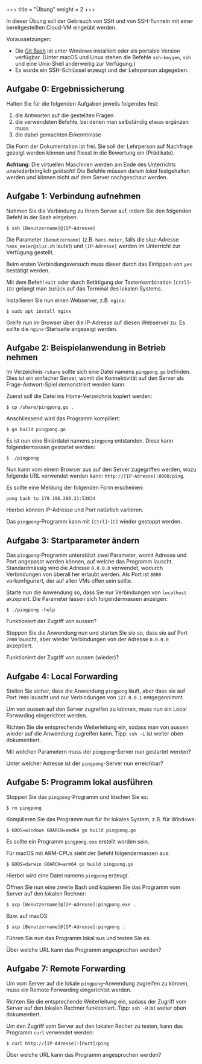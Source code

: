 +++
title = "Übung"
weight = 2
+++

In dieser Übung soll der Gebrauch von SSH und von SSH-Tunneln mit einer
bereitgestellten Cloud-VM eingeübt werden.

Voraussetzungen:

- Die [Git Bash](https://git-scm.com/downloads) ist unter Windows installiert
  oder als portable Version verfügbar. (Unter macOS und Linux stehen die Befehle
  `ssh-keygen`, `ssh` und eine Unix-Shell anderweitig zur Verfügung.)
- Es wurde ein SSH-Schlüssel erzeugt und der Lehrperson abgegeben.

## Aufgabe 0: Ergebnissicherung

Halten Sie für die folgenden Aufgaben jeweils folgendes fest:

1. die Antworten auf die gestellten Fragen
2. die verwendeten Befehle, bei denen man selbständig etwas ergänzen muss
3. die dabei gemachten Erkenntnisse

Die Form der Dokumentation ist frei. Sie soll der Lehrperson auf Nachfrage
gezeigt werden können und fliesst in die Bewertung ein (Prädikate).

**Achtung**: Die virtuellen Maschinen werden am Ende des Unterrichts
unwiederbringlich _gelöscht_! Die Befehle müssen darum _lokal_ festgehalten
werden und können nicht auf dem Server nachgeschaut werden.

## Aufgabe 1: Verbindung aufnehmen

Nehmen Sie die Verbindung zu Ihrem Server auf, indem Sie den folgenden Befehl
in der Bash eingeben:

    $ ssh [Benutzername]@[IP-Adresse]

Die Parameter `[Benutzername]` (z.B. `hans.meier`, falls die sluz-Adresse
`hans_meier@sluz.ch` lautet) und `[IP-Adresse]` werden im Unterricht zur
Verfügung gestellt.

Beim ersten Verbindungsversuch muss dieser durch das Eintippen von `yes`
bestätigt werden.

Mit dem Befehl `exit` oder durch Betätigung der Tastenkombination `[Ctrl]`-`[D]`
gelangt man zurück auf das Terminal des lokalen Systems.

Installieren Sie nun einen Webserver, z.B. `nginx`:

    $ sudo apt install nginx

Greife nun im Browser über die IP-Adresse auf diesen Webserver zu. Es sollte die
`nginx`-Startseite angezeigt werden.

## Aufgabe 2: Beispielanwendung in Betrieb nehmen

Im Verzeichnis `/share` sollte sich eine Datei namens `pingpong.go` befinden.
Dies ist ein einfacher Server, womit die Konnektivität auf den Server als
Frage-Antwort-Spiel demonstriert werden kann.

Zuerst soll die Datei ins Home-Verzeichnis kopiert werden:

    $ cp /share/pingpong.go .

Anschliessend wird das Programm kompiliert:

    $ go build pingpong.go

Es ist nun eine Binärdatei namens `pingpong` entstanden. Diese kann
folgendermassen gestartet werden:

    $ ./pingpong

Nun kann vom einem Browser aus auf den Server zugegriffen werden, wozu folgende
URL verwendet werden kann: `http://[IP-Adresse]:8000/ping`.

Es sollte eine Meldung der folgenden Form erscheinen:

    pong back to 178.196.200.21:53834

Hierbei können IP-Adresse und Port natürlich variieren.

Das `pingpong`-Programm kann mit `[Ctrl]`-`[C]` wieder gestoppt werden.

## Aufgabe 3: Startparameter ändern

Das `pingpong`-Programm unterstützt zwei Parameter, womit Adresse und Port
angepasst werden können, auf welche das Programm lauscht. Standardmässig wird
die Adresse `0.0.0.0` verwendet, wodurch Verbindungen von überall her erlaubt
werden. Als Port ist `8000` vorkonfiguriert, der auf allen VMs offen sein
sollte.

Starte nun die Anwendung so, dass Sie nur Verbindungen von `localhost`
akzepiert. Die Parameter lassen sich folgendermassen anzeigen:

    $ ./pingpong -help

Funktioniert der Zugriff von aussen?

Stoppen Sie die Anwendung nun und starten Sie sie so, dass sie auf Port `7000`
lauscht, aber wieder Verbindungen von der Adresse `0.0.0.0` akzeptiert.

Funktioniert der Zugriff von aussen (wieder)?

## Aufgabe 4: Local Forwarding

Stellen Sie sicher, dass die Anwendung `pingpong` läuft, aber dass sie auf Port
`7000` lauscht und nur Verbindungen von `127.0.0.1` entgegennimmt.

Um von aussen auf den Server zugreifen zu können, muss nun ein Local Forwarding
eingerichtet werden.

Richten Sie die entsprechende Weiterleitung ein, sodass man von aussen wieder
auf die Anwendung zugreifen kann. Tipp: `ssh -L` ist weiter oben dokumentiert.

Mit welchen Parametern muss der `pingpong`-Server nun gestartet werden?

Unter welcher Adresse ist der `pingpong`-Server nun erreichbar?

## Aufgabe 5: Programm lokal ausführen

Stoppen Sie das `pingpong`-Programm und löschen Sie es:

    $ rm pingpong

Kompilieren Sie das Programm nun für Ihr lokales System, z.B. für Windows:

    $ GOOS=windows GOARCH=amd64 go build pingpong.go

Es sollte ein Programm `pingpong.exe` erstellt worden sein.

Für macOS mit ARM-CPUs sieht der Befehl folgendermassen aus:

    $ GOOS=darwin GOARCH=arm64 go build pingpong.go

Hierbei wird eine Datei namens `pingpong` erzeugt.

Öffnen Sie nun eine zweite Bash und kopieren Sie das Programm vom Server auf den
lokalen Rechner:

    $ scp [Benutzername]@[IP-Adresse]:pingpong.exe .

Bzw. auf macOS:

    $ scp [Benutzername]@[IP-Adresse]:pingpong .

Führen Sie nun das Programm lokal aus und testen Sie es.

Über welche URL kann das Programm angesprochen werden?

## Aufgabe 7: Remote Forwarding

Um vom Server auf die lokale `pingpong`-Anwendung zugreifen zu können, muss ein
Remote Forwarding eingerichtet werden.

Richten Sie die entsprechende Weiterleitung ein, sodass der Zugriff vom Server
auf den lokalen Rechner funktioniert. Tipp: `ssh -R` ist weiter oben
dokumentiert.

Um den Zugriff vom Server auf den lokalen Recher zu testen, kann das Programm
`curl` verwendet werden:

    $ curl http://[IP-Adresse]:[Port]/ping

Über welche URL kann das Programm angesprochen werden?
